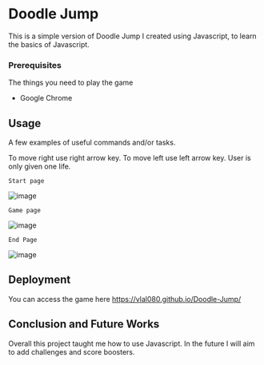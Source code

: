 # Doodle Jump
This is a simple version of Doodle Jump I created using Javascript, to learn the basics of Javascript. 

### Prerequisites

The things you need to play the game

* Google Chrome

## Usage

A few examples of useful commands and/or tasks.

To move right use right arrow key. 
To move left use left arrow key.
User is only given one life. 


```
Start page
```
![image](https://user-images.githubusercontent.com/85989897/131804777-3d39b2ce-967d-4fb0-8810-598b286f8e7c.png)

```
Game page
```
![image](https://user-images.githubusercontent.com/85989897/131804887-52f08364-fa8c-4d3a-b23d-dea87ba26056.png)

```
End Page
```
![image](https://user-images.githubusercontent.com/85989897/131804926-cba3529b-c7ce-4f8b-90c7-5a557b12c380.png)



## Deployment
You can access the game here https://vlal080.github.io/Doodle-Jump/

## Conclusion and Future Works
Overall this project taught me how to use Javascript. In the future I will aim to add challenges and score boosters. 


